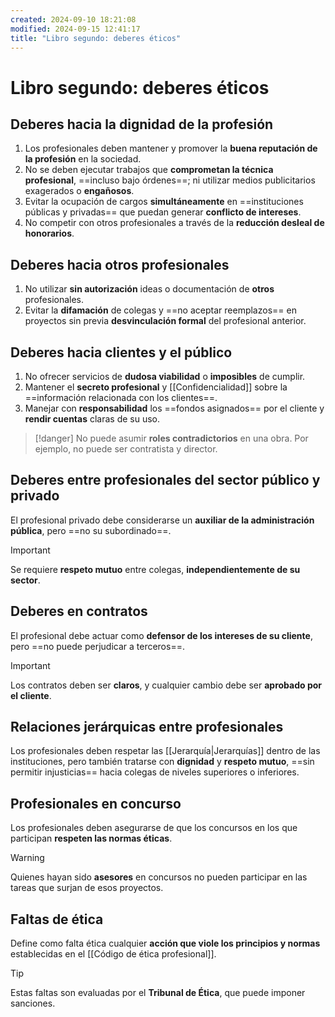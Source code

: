```yaml
---
created: 2024-09-10 18:21:08
modified: 2024-09-15 12:41:17
title: "Libro segundo: deberes éticos"
---
```


# Libro segundo: deberes éticos

## Deberes hacia la dignidad de la profesión

1. Los profesionales deben mantener y promover la **buena reputación de la profesión** en la sociedad.
2. No se deben ejecutar trabajos que **comprometan la técnica profesional**, ==incluso bajo órdenes==; ni utilizar medios publicitarios exagerados o **engañosos**.
3. Evitar la ocupación de cargos **simultáneamente** en ==instituciones públicas y privadas== que puedan generar **conflicto de intereses**.
4. No competir con otros profesionales a través de la **reducción desleal de honorarios**.

## Deberes hacia otros profesionales

1. No utilizar **sin autorización** ideas o documentación de **otros** profesionales.
2. Evitar la **difamación** de colegas y ==no aceptar reemplazos== en proyectos sin previa **desvinculación formal** del profesional anterior.

## Deberes hacia clientes y el público

1. No ofrecer servicios de **dudosa viabilidad** o **imposibles** de cumplir.
2. Mantener el **secreto profesional** y [[Confidencialidad]] sobre la ==información relacionada con los clientes==.
3. Manejar con **responsabilidad** los ==fondos asignados== por el cliente y **rendir cuentas** claras de su uso.

> [!danger]
> No puede asumir **roles contradictorios** en una obra. Por ejemplo, no puede ser contratista y director.

## Deberes entre profesionales del sector público y privado

El profesional privado debe considerarse un **auxiliar de la administración pública**, pero ==no su subordinado==.

> [!important]
> Se requiere **respeto mutuo** entre colegas, **independientemente de su sector**.

## Deberes en contratos

El profesional debe actuar como **defensor de los intereses de su cliente**, pero ==no puede perjudicar a terceros==.

> [!important]
> Los contratos deben ser **claros**, y cualquier cambio debe ser **aprobado por el cliente**.

## Relaciones jerárquicas entre profesionales

Los profesionales deben respetar las [[Jerarquía|Jerarquías]] dentro de las instituciones, pero también tratarse con **dignidad** y **respeto mutuo**, ==sin permitir injusticias== hacia colegas de niveles superiores o inferiores.

## Profesionales en concurso

Los profesionales deben asegurarse de que los concursos en los que participan **respeten las normas éticas**.

> [!warning]
> Quienes hayan sido **asesores** en concursos no pueden participar en las tareas que surjan de esos proyectos.

## Faltas de ética

Define como falta ética cualquier **acción que viole los principios y normas** establecidas en el [[Código de ética profesional]].

> [!tip]
> Estas faltas son evaluadas por el **Tribunal de Ética**, que puede imponer sanciones.
